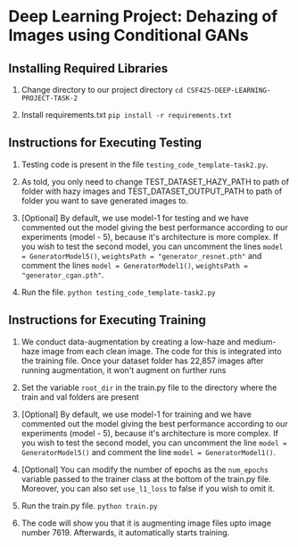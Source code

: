 # Deep Learning Project: Dehazing of Images using Conditional GANs

## Installing Required Libraries
1. Change directory to our project directory
```cd CSF425-DEEP-LEARNING-PROJECT-TASK-2```

2. Install requirements.txt
```pip install -r requirements.txt```

## Instructions for Executing Testing
1. Testing code is present in the file ```testing_code_template-task2.py```.

2. As told, you only need to change TEST_DATASET_HAZY_PATH to path of folder with hazy images and TEST_DATASET_OUTPUT_PATH to path of folder you want to save generated images to.

3. [Optional] By default, we use model-1 for testing and we have commented out the model giving the best performance according to our experiments (model - 5), because it's architecture is more complex. If you wish to test the second model, you can uncomment the lines ```model = GeneratorModel5()```, ```weightsPath = "generator_resnet.pth"``` and comment the lines ```model = GeneratorModel1()```, ```weightsPath = "generator_cgan.pth"```. 

4. Run the file.
```python testing_code_template-task2.py```


## Instructions for Executing Training

1. We conduct data-augmentation by creating a low-haze and medium-haze image from each clean image. The code for this is integrated into the training file. Once your dataset folder has 22,857 images after running augmentation, it won't augment on further runs

2. Set the variable ```root_dir``` in the train.py file to the directory where the train and val folders are present

3. [Optional] By default, we use model-1 for training and we have commented out the model giving the best performance according to our experiments (model - 5), because it's architecture is more complex. If you wish to test the second model, you can uncomment the line ```model = GeneratorModel5()``` and comment the line ```model = GeneratorModel1()```.

4. [Optional] You can modify the number of epochs as the ```num_epochs``` variable passed to the trainer class at the bottom of the train.py file. Moreover, you can also set ```use_l1_loss``` to false if you wish to omit it.
   
5. Run the train.py file.
```python train.py```

6. The code will show you that it is augmenting image files upto image number 7619. Afterwards, it automatically starts training.
